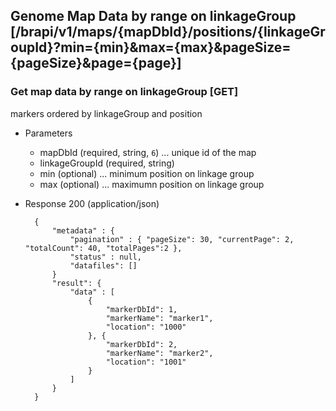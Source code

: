 ## Genome Map Data by range on linkageGroup [/brapi/v1/maps/{mapDbId}/positions/{linkageGroupId}?min={min}&max={max}&pageSize={pageSize}&page={page}]

### Get map data by range on linkageGroup [GET]

markers ordered by linkageGroup and position

+ Parameters
   + mapDbId (required, string, `6`) ... unique id of the map
   + linkageGroupId (required, string)
   + min (optional) ... minimum position on linkage group
   + max (optional) ... maximumn position on linkage group

+ Response 200 (application/json)

        {
            "metadata" : {
                "pagination" : { "pageSize": 30, "currentPage": 2, "totalCount": 40, "totalPages":2 },
                "status" : null,
                "datafiles": []
            }    
            "result": { 
                "data" : [
                    {
                        "markerDbId": 1,
                        "markerName": "marker1",
                        "location": "1000"
                    }, {
                        "markerDbId": 2,
                        "markerName": "marker2",
                        "location": "1001"
                    }
                ]
            }
        }

       
